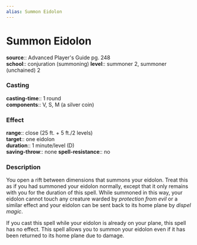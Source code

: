 ```yaml
---
alias: Summon Eidolon
---
```


# Summon Eidolon 

**source**:: Advanced Player's Guide pg. 248  
**school**:: conjuration (summoning)
**level**:: summoner 2, summoner (unchained) 2

### Casting 

**casting-time**:: 1 round  
**components**:: V, S, M (a silver coin)

### Effect 

**range**:: close (25 ft. + 5 ft./2 levels)  
**target**:: one eidolon  
**duration**:: 1 minute/level (D)  
**saving-throw**:: none
**spell-resistance**:: no

### Description 

You open a rift between dimensions that summons your eidolon. Treat this as if you had summoned your eidolon normally, except that it only remains with you for the duration of this spell. While summoned in this way, your eidolon cannot touch any creature warded by *protection from evil* or a similar effect and your eidolon can be sent back to its home plane by *dispel magic*.  
  
If you cast this spell while your eidolon is already on your plane, this spell has no effect. This spell allows you to summon your eidolon even if it has been returned to its home plane due to damage.
